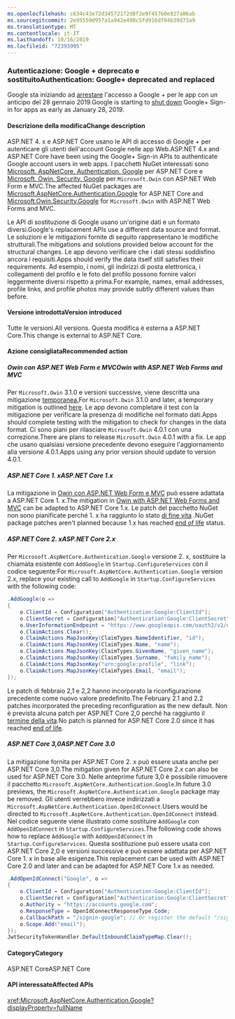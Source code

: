 ```yaml
---
ms.openlocfilehash: c634c43e72d345721f2d8f2e9f45760e927a86ab
ms.sourcegitcommit: 2e95559d957a1a942e490c5fd916df04b39d73a9
ms.translationtype: MT
ms.contentlocale: it-IT
ms.lasthandoff: 10/16/2019
ms.locfileid: "72393995"
---
```

### <a name="authentication-google-deprecated-and-replaced"></a><span data-ttu-id="45e7a-101">Autenticazione: Google + deprecato e sostituito</span><span class="sxs-lookup"><span data-stu-id="45e7a-101">Authentication: Google+ deprecated and replaced</span></span>

<span data-ttu-id="45e7a-102">Google sta iniziando ad [arrestare](https://developers.google.com/+/api-shutdown) l'accesso a Google + per le app con un anticipo del 28 gennaio 2019.</span><span class="sxs-lookup"><span data-stu-id="45e7a-102">Google is starting to [shut down](https://developers.google.com/+/api-shutdown) Google+ Sign-in for apps as early as January 28, 2019.</span></span>

#### <a name="change-description"></a><span data-ttu-id="45e7a-103">Descrizione della modifica</span><span class="sxs-lookup"><span data-stu-id="45e7a-103">Change description</span></span>

<span data-ttu-id="45e7a-104">ASP.NET 4. x e ASP.NET Core usano le API di accesso di Google + per autenticare gli utenti dell'account Google nelle app Web.</span><span class="sxs-lookup"><span data-stu-id="45e7a-104">ASP.NET 4.x and ASP.NET Core have been using the Google+ Sign-in APIs to authenticate Google account users in web apps.</span></span> <span data-ttu-id="45e7a-105">I pacchetti NuGet interessati sono [Microsoft. AspNetCore. Authentication. Google](https://www.nuget.org/packages/Microsoft.AspNetCore.Authentication.Google/) per ASP.NET Core e [Microsoft. Owin. Security. Google](https://www.nuget.org/packages/Microsoft.Owin.Security.Google/) per `Microsoft.Owin` con ASP.NET Web Form e MVC.</span><span class="sxs-lookup"><span data-stu-id="45e7a-105">The affected NuGet packages are [Microsoft.AspNetCore.Authentication.Google](https://www.nuget.org/packages/Microsoft.AspNetCore.Authentication.Google/) for ASP.NET Core and [Microsoft.Owin.Security.Google](https://www.nuget.org/packages/Microsoft.Owin.Security.Google/) for `Microsoft.Owin` with ASP.NET Web Forms and MVC.</span></span>

<span data-ttu-id="45e7a-106">Le API di sostituzione di Google usano un'origine dati e un formato diversi.</span><span class="sxs-lookup"><span data-stu-id="45e7a-106">Google's replacement APIs use a different data source and format.</span></span> <span data-ttu-id="45e7a-107">Le soluzioni e le mitigazioni fornite di seguito rappresentano le modifiche strutturali.</span><span class="sxs-lookup"><span data-stu-id="45e7a-107">The mitigations and solutions provided below account for the structural changes.</span></span> <span data-ttu-id="45e7a-108">Le app devono verificare che i dati stessi soddisfino ancora i requisiti.</span><span class="sxs-lookup"><span data-stu-id="45e7a-108">Apps should verify the data itself still satisfies their requirements.</span></span> <span data-ttu-id="45e7a-109">Ad esempio, i nomi, gli indirizzi di posta elettronica, i collegamenti del profilo e le foto del profilo possono fornire valori leggermente diversi rispetto a prima.</span><span class="sxs-lookup"><span data-stu-id="45e7a-109">For example, names, email addresses, profile links, and profile photos may provide subtly different values than before.</span></span>

#### <a name="version-introduced"></a><span data-ttu-id="45e7a-110">Versione introdotta</span><span class="sxs-lookup"><span data-stu-id="45e7a-110">Version introduced</span></span>

<span data-ttu-id="45e7a-111">Tutte le versioni.</span><span class="sxs-lookup"><span data-stu-id="45e7a-111">All versions.</span></span> <span data-ttu-id="45e7a-112">Questa modifica è esterna a ASP.NET Core.</span><span class="sxs-lookup"><span data-stu-id="45e7a-112">This change is external to ASP.NET Core.</span></span>

#### <a name="recommended-action"></a><span data-ttu-id="45e7a-113">Azione consigliata</span><span class="sxs-lookup"><span data-stu-id="45e7a-113">Recommended action</span></span>

##### <a name="owin-with-aspnet-web-forms-and-mvc"></a><span data-ttu-id="45e7a-114">Owin con ASP.NET Web Form e MVC</span><span class="sxs-lookup"><span data-stu-id="45e7a-114">Owin with ASP.NET Web Forms and MVC</span></span>

<span data-ttu-id="45e7a-115">Per `Microsoft.Owin` 3.1.0 e versioni successive, viene descritta una mitigazione [temporanea.](https://github.com/aspnet/AspNetKatana/issues/251#issuecomment-449587635)</span><span class="sxs-lookup"><span data-stu-id="45e7a-115">For `Microsoft.Owin` 3.1.0 and later, a temporary mitigation is outlined [here](https://github.com/aspnet/AspNetKatana/issues/251#issuecomment-449587635).</span></span> <span data-ttu-id="45e7a-116">Le app devono completare il test con la mitigazione per verificare la presenza di modifiche nel formato dati.</span><span class="sxs-lookup"><span data-stu-id="45e7a-116">Apps should complete testing with the mitigation to check for changes in the data format.</span></span> <span data-ttu-id="45e7a-117">Ci sono piani per rilasciare `Microsoft.Owin` 4.0.1 con una correzione.</span><span class="sxs-lookup"><span data-stu-id="45e7a-117">There are plans to release `Microsoft.Owin` 4.0.1 with a fix.</span></span> <span data-ttu-id="45e7a-118">Le app che usano qualsiasi versione precedente devono eseguire l'aggiornamento alla versione 4.0.1.</span><span class="sxs-lookup"><span data-stu-id="45e7a-118">Apps using any prior version should update to version 4.0.1.</span></span>

##### <a name="aspnet-core-1x"></a><span data-ttu-id="45e7a-119">ASP.NET Core 1. x</span><span class="sxs-lookup"><span data-stu-id="45e7a-119">ASP.NET Core 1.x</span></span>

<span data-ttu-id="45e7a-120">La mitigazione in [Owin con ASP.NET Web Form e MVC](#owin-with-aspnet-web-forms-and-mvc) può essere adattata a ASP.NET Core 1. x.</span><span class="sxs-lookup"><span data-stu-id="45e7a-120">The mitigation in [Owin with ASP.NET Web Forms and MVC](#owin-with-aspnet-web-forms-and-mvc) can be adapted to ASP.NET Core 1.x.</span></span> <span data-ttu-id="45e7a-121">Le patch del pacchetto NuGet non sono pianificate perché 1. x ha raggiunto lo stato [di fine vita](https://dotnet.microsoft.com/platform/support-policy) .</span><span class="sxs-lookup"><span data-stu-id="45e7a-121">NuGet package patches aren't planned because 1.x has reached [end of life](https://dotnet.microsoft.com/platform/support-policy) status.</span></span>

##### <a name="aspnet-core-2x"></a><span data-ttu-id="45e7a-122">ASP.NET Core 2. x</span><span class="sxs-lookup"><span data-stu-id="45e7a-122">ASP.NET Core 2.x</span></span>

<span data-ttu-id="45e7a-123">Per `Microsoft.AspNetCore.Authentication.Google` versione 2. x, sostituire la chiamata esistente con `AddGoogle` in `Startup.ConfigureServices` con il codice seguente:</span><span class="sxs-lookup"><span data-stu-id="45e7a-123">For `Microsoft.AspNetCore.Authentication.Google` version 2.x, replace your existing call to `AddGoogle` in `Startup.ConfigureServices` with the following code:</span></span>

```csharp
.AddGoogle(o =>
{
    o.ClientId = Configuration["Authentication:Google:ClientId"];
    o.ClientSecret = Configuration["Authentication:Google:ClientSecret"];
    o.UserInformationEndpoint = "https://www.googleapis.com/oauth2/v2/userinfo";
    o.ClaimActions.Clear();
    o.ClaimActions.MapJsonKey(ClaimTypes.NameIdentifier, "id");
    o.ClaimActions.MapJsonKey(ClaimTypes.Name, "name");
    o.ClaimActions.MapJsonKey(ClaimTypes.GivenName, "given_name");
    o.ClaimActions.MapJsonKey(ClaimTypes.Surname, "family_name");
    o.ClaimActions.MapJsonKey("urn:google:profile", "link");
    o.ClaimActions.MapJsonKey(ClaimTypes.Email, "email");
});
```

<span data-ttu-id="45e7a-124">Le patch di febbraio 2,1 e 2,2 hanno incorporato la riconfigurazione precedente come nuovo valore predefinito.</span><span class="sxs-lookup"><span data-stu-id="45e7a-124">The February 2.1 and 2.2 patches incorporated the preceding reconfiguration as the new default.</span></span> <span data-ttu-id="45e7a-125">Non è prevista alcuna patch per ASP.NET Core 2,0 perché ha raggiunto il [termine della vita](https://dotnet.microsoft.com/platform/support-policy).</span><span class="sxs-lookup"><span data-stu-id="45e7a-125">No patch is planned for ASP.NET Core 2.0 since it has reached [end of life](https://dotnet.microsoft.com/platform/support-policy).</span></span>

##### <a name="aspnet-core-30"></a><span data-ttu-id="45e7a-126">ASP.NET Core 3,0</span><span class="sxs-lookup"><span data-stu-id="45e7a-126">ASP.NET Core 3.0</span></span>

<span data-ttu-id="45e7a-127">La mitigazione fornita per ASP.NET Core 2. x può essere usata anche per ASP.NET Core 3,0.</span><span class="sxs-lookup"><span data-stu-id="45e7a-127">The mitigation given for ASP.NET Core 2.x can also be used for ASP.NET Core 3.0.</span></span> <span data-ttu-id="45e7a-128">Nelle anteprime future 3,0 è possibile rimuovere il pacchetto `Microsoft.AspNetCore.Authentication.Google`.</span><span class="sxs-lookup"><span data-stu-id="45e7a-128">In future 3.0 previews, the `Microsoft.AspNetCore.Authentication.Google` package may be removed.</span></span> <span data-ttu-id="45e7a-129">Gli utenti verrebbero invece indirizzati a `Microsoft.AspNetCore.Authentication.OpenIdConnect`.</span><span class="sxs-lookup"><span data-stu-id="45e7a-129">Users would be directed to `Microsoft.AspNetCore.Authentication.OpenIdConnect` instead.</span></span> <span data-ttu-id="45e7a-130">Nel codice seguente viene illustrato come sostituire `AddGoogle` con `AddOpenIdConnect` in `Startup.ConfigureServices`.</span><span class="sxs-lookup"><span data-stu-id="45e7a-130">The following code shows how to replace `AddGoogle` with `AddOpenIdConnect` in `Startup.ConfigureServices`.</span></span> <span data-ttu-id="45e7a-131">Questa sostituzione può essere usata con ASP.NET Core 2,0 e versioni successive e può essere adattata per ASP.NET Core 1. x in base alle esigenze.</span><span class="sxs-lookup"><span data-stu-id="45e7a-131">This replacement can be used with ASP.NET Core 2.0 and later and can be adapted for ASP.NET Core 1.x as needed.</span></span>

```csharp
.AddOpenIdConnect("Google", o =>
{
    o.ClientId = Configuration["Authentication:Google:ClientId"];
    o.ClientSecret = Configuration["Authentication:Google:ClientSecret"];
    o.Authority = "https://accounts.google.com";
    o.ResponseType = OpenIdConnectResponseType.Code;
    o.CallbackPath = "/signin-google"; // Or register the default "/sigin-oidc"
    o.Scope.Add("email");
});
JwtSecurityTokenHandler.DefaultInboundClaimTypeMap.Clear();
```

#### <a name="category"></a><span data-ttu-id="45e7a-132">Category</span><span class="sxs-lookup"><span data-stu-id="45e7a-132">Category</span></span>

<span data-ttu-id="45e7a-133">ASP.NET Core</span><span class="sxs-lookup"><span data-stu-id="45e7a-133">ASP.NET Core</span></span>

#### <a name="affected-apis"></a><span data-ttu-id="45e7a-134">API interessate</span><span class="sxs-lookup"><span data-stu-id="45e7a-134">Affected APIs</span></span>

<xref:Microsoft.AspNetCore.Authentication.Google?displayProperty=fullName>

<!-- 

#### Affected APIs

`N:Microsoft.AspNetCore.Authentication.Google`

-->
